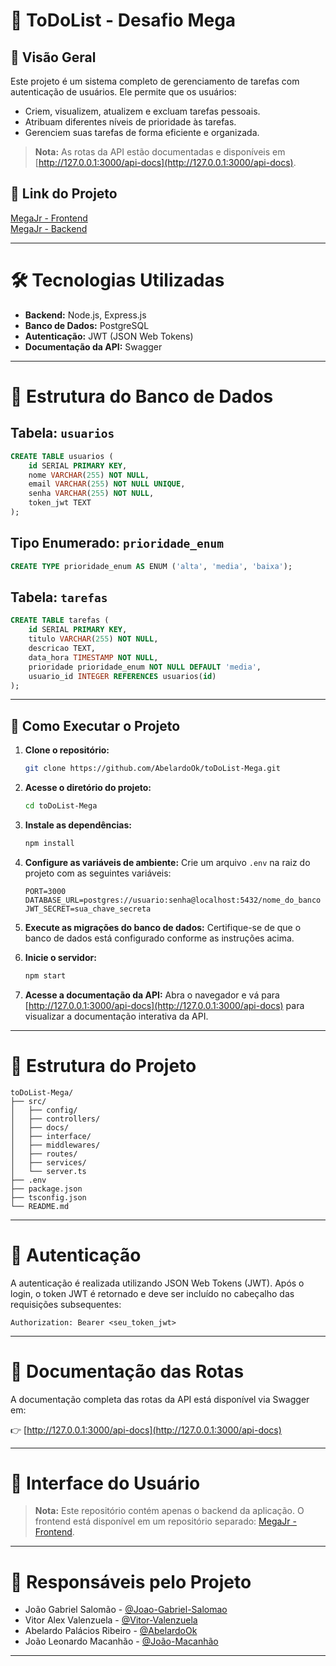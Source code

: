 # 📝 ToDoList - Desafio Mega

## 📌 Visão Geral

Este projeto é um sistema completo de gerenciamento de tarefas com autenticação de usuários. Ele permite que os usuários:
- Criem, visualizem, atualizem e excluam tarefas pessoais.
- Atribuam diferentes níveis de prioridade às tarefas.
- Gerenciem suas tarefas de forma eficiente e organizada.

> **Nota:** As rotas da API estão documentadas e disponíveis em [http://127.0.0.1:3000/api-docs](http://127.0.0.1:3000/api-docs).

## 🔗 Link do Projeto

[MegaJr - Frontend](https://github.com/Joao-Gabriel-Salomao/MegaJr) <br>
[MegaJr - Backend](https://github.com/AbelardoOk/toDoList-Mega)

---
# 🛠️ Tecnologias Utilizadas

- **Backend:** Node.js, Express.js
- **Banco de Dados:** PostgreSQL
- **Autenticação:** JWT (JSON Web Tokens)
- **Documentação da API:** Swagger

---
# 🧾 Estrutura do Banco de Dados

## Tabela: `usuarios`

```sql
CREATE TABLE usuarios (
    id SERIAL PRIMARY KEY,
    nome VARCHAR(255) NOT NULL,
    email VARCHAR(255) NOT NULL UNIQUE,
    senha VARCHAR(255) NOT NULL,
    token_jwt TEXT
);
```

## Tipo Enumerado: `prioridade_enum`

```sql
CREATE TYPE prioridade_enum AS ENUM ('alta', 'media', 'baixa');
```

## Tabela: `tarefas`

```sql
CREATE TABLE tarefas (
    id SERIAL PRIMARY KEY,
    titulo VARCHAR(255) NOT NULL,
    descricao TEXT,
    data_hora TIMESTAMP NOT NULL,
    prioridade prioridade_enum NOT NULL DEFAULT 'media',
    usuario_id INTEGER REFERENCES usuarios(id)
);
```

---
## 🚀 Como Executar o Projeto

1. **Clone o repositório:**
    ```bash
    git clone https://github.com/AbelardoOk/toDoList-Mega.git
    ```

2. **Acesse o diretório do projeto:**
    ```bash
    cd toDoList-Mega
    ```

3. **Instale as dependências:**
    ```bash
    npm install
    ```

4. **Configure as variáveis de ambiente:**
	Crie um arquivo `.env` na raiz do projeto com as seguintes variáveis:
    ```env
    PORT=3000
    DATABASE_URL=postgres://usuario:senha@localhost:5432/nome_do_banco
    JWT_SECRET=sua_chave_secreta
    ```

5. **Execute as migrações do banco de dados:**
    Certifique-se de que o banco de dados está configurado conforme as instruções acima.

6. **Inicie o servidor:**
    ```bash
    npm start
    ```

7. **Acesse a documentação da API:**
    Abra o navegador e vá para [http://127.0.0.1:3000/api-docs](http://127.0.0.1:3000/api-docs) para visualizar a documentação interativa da API.


---
# 📂 Estrutura do Projeto
```
toDoList-Mega/
├── src/
│   ├── config/
│   ├── controllers/
│   ├── docs/
│   ├── interface/
│   ├── middlewares/
│   ├── routes/
│   ├── services/
│   └── server.ts
├── .env
├── package.json
├── tsconfig.json
└── README.md
```

---
# 🔐 Autenticação

A autenticação é realizada utilizando JSON Web Tokens (JWT). Após o login, o token JWT é retornado e deve ser incluído no cabeçalho das requisições subsequentes:

```
Authorization: Bearer <seu_token_jwt>
```

---
# 📄 Documentação das Rotas
A documentação completa das rotas da API está disponível via Swagger em:

👉 [http://127.0.0.1:3000/api-docs](http://127.0.0.1:3000/api-docs)

---
# 📸 Interface do Usuário

> **Nota:** Este repositório contém apenas o backend da aplicação. O frontend está disponível em um repositório separado: [MegaJr - Frontend](https://github.com/Joao-Gabriel-Salomao/MegaJr).

---
# 👥 Responsáveis pelo Projeto

- João Gabriel Salomão - [@Joao-Gabriel-Salomao](https://github.com/Joao-Gabriel-Salomao)
- Vitor Alex Valenzuela - [@Vitor-Valenzuela](https://github.com/Vitor-Valenzuela)
- Abelardo Palácios Ribeiro - [@AbelardoOk](https://github.com/AbelardoOk)
- João Leonardo Macanhão - [@João-Macanhão]()

---

